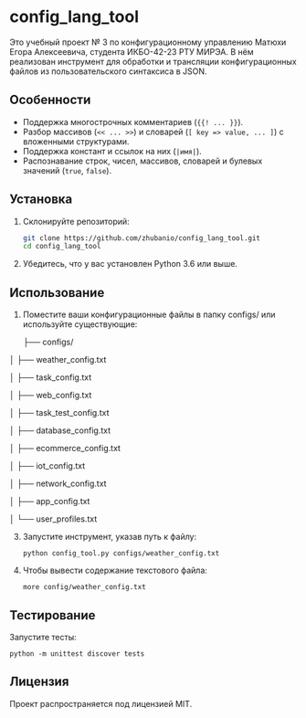 # config_lang_tool
Это учебный проект № 3 по конфигурационному управлению Матюхи Егора Алексеевича, студента ИКБО-42-23 РТУ МИРЭА. В нём реализован инструмент для обработки и трансляции конфигурационных файлов из пользовательского синтаксиса в JSON.

## Особенности
- Поддержка многострочных комментариев (`{{! ... }}`).
- Разбор массивов (`<< ... >>`) и словарей (`[ key => value, ... ]`) с вложенными структурами.
- Поддержка констант и ссылок на них (`|имя|`).
- Распознавание строк, чисел, массивов, словарей и булевых значений (`true`, `false`).

## Установка
1. Склонируйте репозиторий:
   ```bash
   git clone https://github.com/zhubanio/config_lang_tool.git
   cd config_lang_tool

2. Убедитесь, что у вас установлен Python 3.6 или выше.


## Использование
1. Поместите ваши конфигурационные файлы в папку configs/ или используйте существующие:
   
    ├── configs/
   
│   ├── weather_config.txt

│   ├── task_config.txt

│   ├── web_config.txt

│   ├── task_test_config.txt

│   ├── database_config.txt

│   ├── ecommerce_config.txt

│   ├── iot_config.txt

│   ├── network_config.txt

│   ├── app_config.txt

│   └── user_profiles.txt

3. Запустите инструмент, указав путь к файлу:

       python config_tool.py configs/weather_config.txt

4. Чтобы вывести содержание текстового файла:

       more config/weather_config.txt

## Тестирование
Запустите тесты:
  
    python -m unittest discover tests

## Лицензия
Проект распространяется под лицензией MIT.


